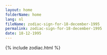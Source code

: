 ```yaml
---
layout: home
folderName: home
lang: nl
fileName: zodiac-sign-for-18-december-1995
permalink: zodiac-sign-for-18-december-1995
date: 18-12-1995
---
```

{% include zodiac.html %}

